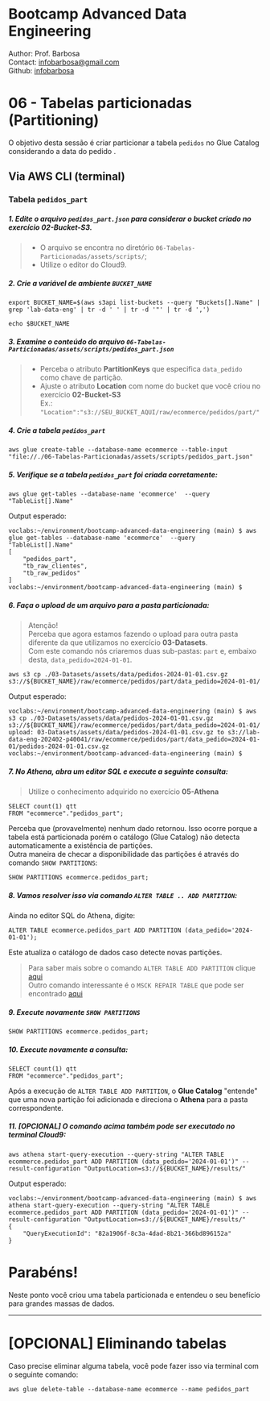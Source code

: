# Bootcamp Advanced Data Engineering
Author: Prof. Barbosa<br>
Contact: infobarbosa@gmail.com<br>
Github: [infobarbosa](https://github.com/infobarbosa)

# 06 - Tabelas particionadas (Partitioning)

O objetivo desta sessão é criar particionar a tabela `pedidos` no Glue Catalog considerando a data do pedido .<br>

## Via AWS CLI (terminal)

### Tabela `pedidos_part`

##### 1. Edite o arquivo `pedidos_part.json` para considerar o bucket criado no exercício **02-Bucket-S3**.
> - O arquivo se encontra no diretório `06-Tabelas-Particionadas/assets/scripts/`;
> - Utilize o editor do Cloud9.

##### 2. Crie a variável de ambiente `BUCKET_NAME`
```
export BUCKET_NAME=$(aws s3api list-buckets --query "Buckets[].Name" | grep 'lab-data-eng' | tr -d ' ' | tr -d '"' | tr -d ',')
```

```
echo $BUCKET_NAME
```

##### 3. Examine o conteúdo do arquivo `06-Tabelas-Particionadas/assets/scripts/pedidos_part.json` 
> - Perceba o atributo **PartitionKeys** que especifica `data_pedido` como chave de partição.<br>
> - Ajuste o atributo **Location** com nome do bucket que você criou no exercício **02-Bucket-S3** <br>
> Ex.: `"Location":"s3://SEU_BUCKET_AQUI/raw/ecommerce/pedidos/part/"`

##### 4. Crie a tabela `pedidos_part`
```
aws glue create-table --database-name ecommerce --table-input "file://./06-Tabelas-Particionadas/assets/scripts/pedidos_part.json"
```

##### 5. Verifique se a tabela `pedidos_part` foi criada corretamente:
```
aws glue get-tables --database-name 'ecommerce'  --query "TableList[].Name"
```

Output esperado:
```
voclabs:~/environment/bootcamp-advanced-data-engineering (main) $ aws glue get-tables --database-name 'ecommerce'  --query "TableList[].Name"
[
    "pedidos_part",
    "tb_raw_clientes",
    "tb_raw_pedidos"
]
voclabs:~/environment/bootcamp-advanced-data-engineering (main) $ 
```

##### 6. Faça o upload de um arquivo para a pasta particionada:
> Atenção! <br>
> Perceba que agora estamos fazendo o upload para outra pasta diferente da que utilizamos no exercício **03-Datasets**.<br>
> Com este comando nós criaremos duas sub-pastas: `part` e, embaixo desta, `data_pedido=2024-01-01`.

```
aws s3 cp ./03-Datasets/assets/data/pedidos-2024-01-01.csv.gz s3://${BUCKET_NAME}/raw/ecommerce/pedidos/part/data_pedido=2024-01-01/
```

Output esperado:
```
voclabs:~/environment/bootcamp-advanced-data-engineering (main) $ aws s3 cp ./03-Datasets/assets/data/pedidos-2024-01-01.csv.gz s3://${BUCKET_NAME}/raw/ecommerce/pedidos/part/data_pedido=2024-01-01/
upload: 03-Datasets/assets/data/pedidos-2024-01-01.csv.gz to s3://lab-data-eng-202402-p40041/raw/ecommerce/pedidos/part/data_pedido=2024-01-01/pedidos-2024-01-01.csv.gz
voclabs:~/environment/bootcamp-advanced-data-engineering (main) $ 
```

##### 7. No **Athena**, abra um editor SQL e execute a seguinte consulta:
> Utilize o conhecimento adquirido no exercício **05-Athena**

```
SELECT count(1) qtt
FROM "ecommerce"."pedidos_part";
```

Perceba que (provavelmente) nenhum dado retornou. Isso ocorre porque a tabela está particionada porém o catálogo (Glue Catalog) não detecta automaticamente a existência de partições.<br>
Outra maneira de checar a disponibilidade das partições é através do comando `SHOW PARTITIONS`:
```
SHOW PARTITIONS ecommerce.pedidos_part;
```

##### 8. Vamos resolver isso via comando `ALTER TABLE .. ADD PARTITION`:

Ainda no editor SQL do Athena, digite:
```
ALTER TABLE ecommerce.pedidos_part ADD PARTITION (data_pedido='2024-01-01');
```
Este atualiza o catálogo de dados caso detecte novas partições.

> Para saber mais sobre o comando `ALTER TABLE ADD PARTITION` clique [aqui](https://docs.aws.amazon.com/athena/latest/ug/alter-table-add-partition.html) <br>
> Outro comando interessante é o `MSCK REPAIR TABLE` que pode ser encontrado [aqui](https://docs.aws.amazon.com/athena/latest/ug/msck-repair-table.html)


##### 9. Execute novamente `SHOW PARTITIONS`
```
SHOW PARTITIONS ecommerce.pedidos_part;
```

##### 10. Execute novamente a consulta:
```
SELECT count(1) qtt
FROM "ecommerce"."pedidos_part";
```

Após a execução de `ALTER TABLE ADD PARTITION`, o **Glue Catalog** "entende" que uma nova partição foi adicionada e direciona o **Athena** para a pasta correspondente.


##### 11. [OPCIONAL] O comando acima também pode ser executado no terminal Cloud9:

```
aws athena start-query-execution --query-string "ALTER TABLE ecommerce.pedidos_part ADD PARTITION (data_pedido='2024-01-01')" --result-configuration "OutputLocation=s3://${BUCKET_NAME}/results/"
```

Output esperado:
```
voclabs:~/environment/bootcamp-advanced-data-engineering (main) $ aws athena start-query-execution --query-string "ALTER TABLE ecommerce.pedidos_part ADD PARTITION (data_pedido='2024-01-01')" --result-configuration "OutputLocation=s3://${BUCKET_NAME}/results/"
{
    "QueryExecutionId": "82a1906f-8c3a-4dad-8b21-366bd896152a"
}
```

# Parabéns!
Neste ponto você criou uma tabela particionada e entendeu o seu benefício para grandes massas de dados.

---

# [OPCIONAL] Eliminando tabelas
Caso precise eliminar alguma tabela, você pode fazer isso via terminal com o seguinte comando:
```
aws glue delete-table --database-name ecommerce --name pedidos_part
```

